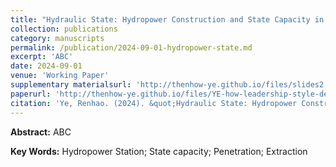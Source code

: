 ```yaml
---
title: "Hydraulic State: Hydropower Construction and State Capacity in Contemporary China"
collection: publications
category: manuscripts
permalink: /publication/2024-09-01-hydropower-state.md
excerpt: 'ABC'
date: 2024-09-01
venue: 'Working Paper'
supplementary materialsurl: 'http://thenhow-ye.github.io/files/slides2.pdf'
paperurl: 'http://thenhow-ye.github.io/files/YE-how-leadership-style-develops.pdf'
citation: 'Ye, Renhao. (2024). &quot;Hydraulic State: Hydropower Construction and State Capacity in Contemporary China.&quot; <i>Working Paper</i>.'
---
```


**Abstract:** ABC

**Key Words:** Hydropower Station; State capacity; Penetration; Extraction
